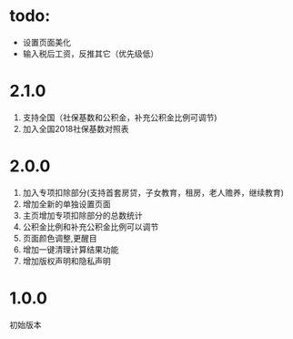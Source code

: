 # todo:
- 设置页面美化
- 输入税后工资，反推其它（优先级低）

# 2.1.0
1. 支持全国（社保基数和公积金，补充公积金比例可调节)
2. 加入全国2018社保基数对照表

# 2.0.0
1. 加入专项扣除部分(支持首套房贷，子女教育，租房，老人赡养，继续教育)
2. 增加全新的单独设置页面
3. 主页增加专项扣除部分的总数统计
4. 公积金比例和补充公积金比例可以调节
5. 页面颜色调整,更醒目
6. 增加一键清理计算结果功能
7. 增加版权声明和隐私声明

# 1.0.0
初始版本